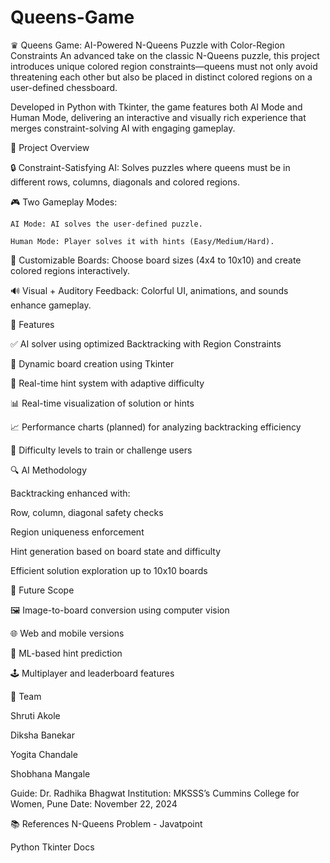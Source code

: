 # Queens-Game
♛ Queens Game: AI-Powered N-Queens Puzzle with Color-Region Constraints
An advanced take on the classic N-Queens puzzle, this project introduces unique colored region constraints—queens must not only avoid threatening each other but also be placed in distinct colored regions on a user-defined chessboard.

Developed in Python with Tkinter, the game features both AI Mode and Human Mode, delivering an interactive and visually rich experience that merges constraint-solving AI with engaging gameplay.

🧠 Project Overview

  🔒 Constraint-Satisfying AI: Solves puzzles where queens must be in different rows, columns, diagonals and colored regions.
  
  🎮 Two Gameplay Modes:
  
    AI Mode: AI solves the user-defined puzzle.
    
    Human Mode: Player solves it with hints (Easy/Medium/Hard).
    
  🧩 Customizable Boards: Choose board sizes (4x4 to 10x10) and create colored regions interactively.
  
  🔊 Visual + Auditory Feedback: Colorful UI, animations, and sounds enhance gameplay.


🚀 Features

  ✅ AI solver using optimized Backtracking with Region Constraints
  
  🎨 Dynamic board creation using Tkinter
  
  🧠 Real-time hint system with adaptive difficulty
  
  📊 Real-time visualization of solution or hints
  
  📈 Performance charts (planned) for analyzing backtracking efficiency
  
  🎯 Difficulty levels to train or challenge users


🔍 AI Methodology

  Backtracking enhanced with:
  
  Row, column, diagonal safety checks
  
  Region uniqueness enforcement
  
  Hint generation based on board state and difficulty
  
  Efficient solution exploration up to 10x10 boards


🌱 Future Scope

  🖼️ Image-to-board conversion using computer vision
  
  🌐 Web and mobile versions
  
  🧠 ML-based hint prediction
  
  🕹️ Multiplayer and leaderboard features
  
👥 Team

  Shruti Akole
  
  Diksha Banekar
  
  Yogita Chandale 
  
  Shobhana Mangale
  
  Guide: Dr. Radhika Bhagwat
  Institution: MKSSS’s Cummins College for Women, Pune
  Date: November 22, 2024

📚 References
N-Queens Problem - Javatpoint

Python Tkinter Docs



